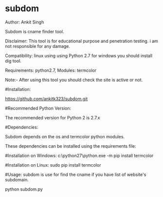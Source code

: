 # subdom

Author: Ankit Singh

Subdom is cname finder tool.

Disclaimer: This tool is for educational purpose and penetration testing. i am not responsible for any damage.

Compatibility: linux using using Python 2.7 for windows you should install dig tool.

Requirements: python2.7, Modules: termcolor

Note:- After using this tool you should check the site is active or not. 

#Installation: 

https://github.com/ankitk323/subdom.git

#Recommended Python Version:

The recommended version for Python 2 is 2.7.x

#Dependencies:

Subdom depends on the os and termcolor python modules.

These dependencies can be installed using the requirements file:

#Installation on Windows:
c:\python27\python.exe -m pip install termcolor

#Installation on Linux:
sudo pip install termcolor

#Usage:
subdom is use for find the cname if you have list of website's subdomain.

python subdom.py 
